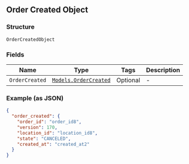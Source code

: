 ## Order Created Object

### Structure

`OrderCreatedObject`

### Fields

| Name | Type | Tags | Description |
|  --- | --- | --- | --- |
| `OrderCreated` | [`Models.OrderCreated`](/doc/models/order-created.md) | Optional | - |

### Example (as JSON)

```json
{
  "order_created": {
    "order_id": "order_id8",
    "version": 170,
    "location_id": "location_id8",
    "state": "CANCELED",
    "created_at": "created_at2"
  }
}
```

